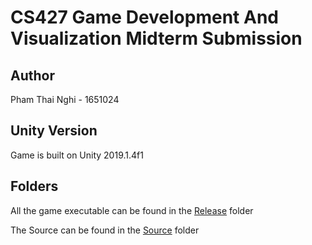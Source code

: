 # CS427 Game Development And Visualization Midterm Submission

## Author

Pham Thai Nghi - 1651024

## Unity Version

Game is built on Unity 2019.1.4f1

## Folders

All the game executable can be found in the [Release](./Release) folder

The Source can be found in the [Source](https://drive.google.com/file/d/1mH90m6bpJel6N9gZR2tBdEhIoW7EYUP9/view?usp=sharing) folder
